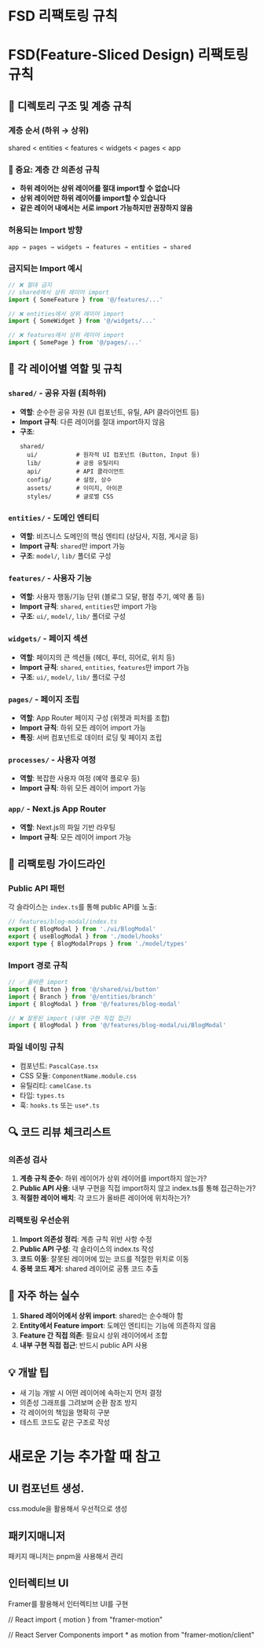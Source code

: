 # FSD 리팩토링 규칙

# FSD(Feature-Sliced Design) 리팩토링 규칙

## 📁 디렉토리 구조 및 계층 규칙

### 계층 순서 (하위 → 상위)
shared < entities < features < widgets < pages < app

### 🚫 중요: 계층 간 의존성 규칙
- **하위 레이어는 상위 레이어를 절대 import할 수 없습니다**
- **상위 레이어만 하위 레이어를 import할 수 있습니다**
- **같은 레이어 내에서는 서로 import 가능하지만 권장하지 않음**

### 허용되는 Import 방향
```
app → pages → widgets → features → entities → shared
```

### 금지되는 Import 예시
```typescript
// ❌ 절대 금지
// shared에서 상위 레이어 import
import { SomeFeature } from '@/features/...'

// ❌ entities에서 상위 레이어 import  
import { SomeWidget } from '@/widgets/...'

// ❌ features에서 상위 레이어 import
import { SomePage } from '@/pages/...'
```

## 📂 각 레이어별 역할 및 규칙

### `shared/` - 공유 자원 (최하위)
- **역할**: 순수한 공유 자원 (UI 컴포넌트, 유틸, API 클라이언트 등)
- **Import 규칙**: 다른 레이어를 절대 import하지 않음
- **구조**:
  ```
  shared/
    ui/           # 원자적 UI 컴포넌트 (Button, Input 등)
    lib/          # 공용 유틸리티
    api/          # API 클라이언트
    config/       # 설정, 상수
    assets/       # 이미지, 아이콘
    styles/       # 글로벌 CSS
  ```

### `entities/` - 도메인 엔티티
- **역할**: 비즈니스 도메인의 핵심 엔티티 (상담사, 지점, 게시글 등)
- **Import 규칙**: `shared`만 import 가능
- **구조**: `model/`, `lib/` 폴더로 구성

### `features/` - 사용자 기능
- **역할**: 사용자 행동/기능 단위 (블로그 모달, 평점 주기, 예약 폼 등)
- **Import 규칙**: `shared`, `entities`만 import 가능
- **구조**: `ui/`, `model/`, `lib/` 폴더로 구성

### `widgets/` - 페이지 섹션
- **역할**: 페이지의 큰 섹션들 (헤더, 푸터, 히어로, 위치 등)
- **Import 규칙**: `shared`, `entities`, `features`만 import 가능
- **구조**: `ui/`, `model/`, `lib/` 폴더로 구성

### `pages/` - 페이지 조립
- **역할**: App Router 페이지 구성 (위젯과 피처를 조합)
- **Import 규칙**: 하위 모든 레이어 import 가능
- **특징**: 서버 컴포넌트로 데이터 로딩 및 페이지 조립

### `processes/` - 사용자 여정
- **역할**: 복잡한 사용자 여정 (예약 플로우 등)
- **Import 규칙**: 하위 모든 레이어 import 가능

### `app/` - Next.js App Router
- **역할**: Next.js의 파일 기반 라우팅
- **Import 규칙**: 모든 레이어 import 가능

## 🎯 리팩토링 가이드라인

### Public API 패턴
각 슬라이스는 `index.ts`를 통해 public API를 노출:
```typescript
// features/blog-modal/index.ts
export { BlogModal } from './ui/BlogModal'
export { useBlogModal } from './model/hooks'
export type { BlogModalProps } from './model/types'
```

### Import 경로 규칙
```typescript
// ✅ 올바른 import
import { Button } from '@/shared/ui/button'
import { Branch } from '@/entities/branch'
import { BlogModal } from '@/features/blog-modal'

// ❌ 잘못된 import (내부 구현 직접 접근)
import { BlogModal } from '@/features/blog-modal/ui/BlogModal'
```

### 파일 네이밍 규칙
- 컴포넌트: `PascalCase.tsx`
- CSS 모듈: `ComponentName.module.css`
- 유틸리티: `camelCase.ts`
- 타입: `types.ts`
- 훅: `hooks.ts` 또는 `use*.ts`

## 🔍 코드 리뷰 체크리스트

### 의존성 검사
1. **계층 규칙 준수**: 하위 레이어가 상위 레이어를 import하지 않는가?
2. **Public API 사용**: 내부 구현을 직접 import하지 않고 index.ts를 통해 접근하는가?
3. **적절한 레이어 배치**: 각 코드가 올바른 레이어에 위치하는가?

### 리팩토링 우선순위
1. **Import 의존성 정리**: 계층 규칙 위반 사항 수정
2. **Public API 구성**: 각 슬라이스의 index.ts 작성
3. **코드 이동**: 잘못된 레이어에 있는 코드를 적절한 위치로 이동
4. **중복 코드 제거**: shared 레이어로 공통 코드 추출

## 🚨 자주 하는 실수

1. **Shared 레이어에서 상위 import**: shared는 순수해야 함
2. **Entity에서 Feature import**: 도메인 엔티티는 기능에 의존하지 않음  
3. **Feature 간 직접 의존**: 필요시 상위 레이어에서 조합
4. **내부 구현 직접 접근**: 반드시 public API 사용

## 💡 개발 팁

- 새 기능 개발 시 어떤 레이어에 속하는지 먼저 결정
- 의존성 그래프를 그려보며 순환 참조 방지
- 각 레이어의 책임을 명확히 구분
- 테스트 코드도 같은 구조로 작성

# 새로운 기능 추가할 때 참고

## UI 컴포넌트 생성.

css.module을 활용해서 우선적으로 생성

## 패키지매니저

패키지 매니저는 pnpm을 사용해서 관리

## 인터렉티브 UI

Framer를 활용해서 인터렉티브 UI를 구현

// React
import { motion } from "framer-motion"

// React Server Components
import * as motion from "framer-motion/client"